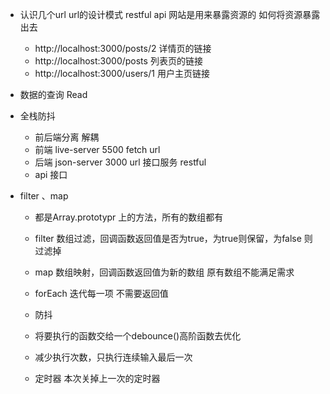 - 认识几个url
  url的设计模式 restful api
  网站是用来暴露资源的  如何将资源暴露出去

  - http://localhost:3000/posts/2 详情页的链接
  - http://localhost:3000/posts   列表页的链接
  - http://localhost:3000/users/1 用户主页链接

- 数据的查询 Read

- 全栈防抖
  - 前后端分离 解耦
  - 前端 live-server 5500
    fetch url
  - 后端 json-server 3000
    url 接口服务 restful 
  - api 接口

- filter 、map
  - 都是Array.prototypr 上的方法，所有的数组都有
  - filter 数组过滤，回调函数返回值是否为true，为true则保留，为false 则过滤掉
  - map 数组映射，回调函数返回值为新的数组 原有数组不能满足需求
  - forEach 迭代每一项 不需要返回值

  - 防抖
   - 将要执行的函数交给一个debounce()高阶函数去优化
   - 减少执行次数，只执行连续输入最后一次
   - 定时器 本次关掉上一次的定时器
